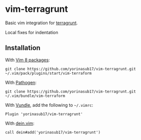 # vim-terragrunt

Basic vim integration for [terragrunt](https://terragrunt.gruntwork.io/).

Local fixes for indentation

## Installation

With [Vim 8 packages](http://vimhelp.appspot.com/repeat.txt.html#packages):

    git clone https://github.com/yorinasub17/vim-terragrunt.git ~/.vim/pack/plugins/start/vim-terraform

With [Pathogen](https://github.com/tpope/vim-pathogen):

    git clone https://github.com/yorinasub17/vim-terragrunt.git ~/.vim/bundle/vim-terraform

With [Vundle](https://github.com/VundleVim/Vundle.vim), add the following to `~/.vimrc`:

    Plugin 'yorinasub17/vim-terragrunt'

With [dein.vim](https://github.com/Shougo/dein.vim):

    call dein#add('yorinasub17/vim-terragrunt')

